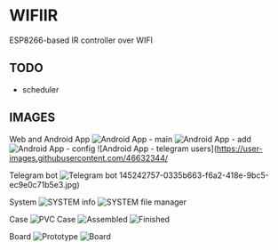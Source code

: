 # WIFIIR

ESP8266-based IR controller over WIFI

## TODO

* scheduler

## IMAGES

Web and Android App
![Android App - main](https://user-images.githubusercontent.com/46632344/145242719-dede19bf-a770-4c20-aa11-46b7eef01fad.jpg)
![Android App - add](https://user-images.githubusercontent.com/46632344/145242729-9e868888-f64b-450b-b26f-f83568396567.jpg)
![Android App - config](https://user-images.githubusercontent.com/46632344/145242737-80e8791d-48f7-42ce-9159-37b463fe77fa.jpg)
![Android App - telegram users](https://user-images.githubusercontent.com/46632344/

Telegram bot
![Telegram bot](https://user-images.githubusercontent.com/46632344/145242695-ee897727-3a29-4343-a5c1-468ed75a6adf.jpg)
145242757-0335b663-f6a2-418e-9bc5-ec9e0c71b5e3.jpg)

System
![SYSTEM info](https://user-images.githubusercontent.com/46632344/145242775-d2c89594-35f4-40cf-a61f-bb02044aef66.jpg)
![SYSTEM file manager](https://user-images.githubusercontent.com/46632344/145242791-369b2d90-996b-4bbc-919e-12458054220e.jpg)

Case
![PVC Case](https://user-images.githubusercontent.com/46632344/153611082-edb9e342-d611-4667-89b9-833487e41d71.jpg)
![Assembled](https://user-images.githubusercontent.com/46632344/153611099-97c179e3-4862-4c21-8790-0a9605ce8eeb.jpg)
![Finished](https://user-images.githubusercontent.com/46632344/153611045-8f219e65-de59-4f66-8f89-854a061cfe54.jpg)

Board
![Prototype](https://user-images.githubusercontent.com/46632344/153611058-ef548722-cea2-429a-92e1-8c9adcb47339.jpg)
![Board](https://user-images.githubusercontent.com/46632344/153611067-f9bbcedd-0754-4ada-8df3-f376a73b1f4c.jpg)
